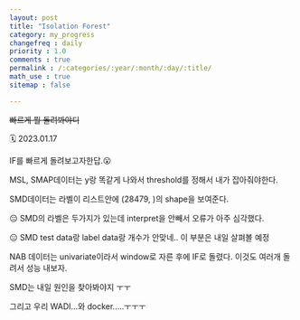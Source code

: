 ```yaml
---
layout: post
title: "Isolation Forest"
category: my_progress
changefreq : daily
priority : 1.0
comments : true
permalink : /:categories/:year/:month/:day/:title/
math_use : true
sitemap : false

---
```


~~빠르게 뭘 돌려봐야디~~

🗓️ 2023.01.17

IF를 빠르게 돌려보고자한답.😮

MSL, SMAP데이터는 y랑 똑같게 나와서 threshold를 정해서 내가 잡아줘야한다. 

SMD데이터는 라벨이 리스트안에 (28479, )의 shape을 보여준다.

😑 SMD의 라벨은 두가지가 있는데 interpret을 안빼서 오류가 아주 심각했다.

😑 SMD test data랑 label data랑 개수가 안맞네.. 이 부분은 내일 살펴볼 예정

NAB 데이터는 univariate이라서 window로 자른 후에 IF로 돌렸다. 이것도 여러개 돌려서 성능 내보자.

SMD는 내일 원인을 찾아봐야지 ㅜㅜ

그리고 우리 WADI...와 docker.....ㅜㅜㅜ

